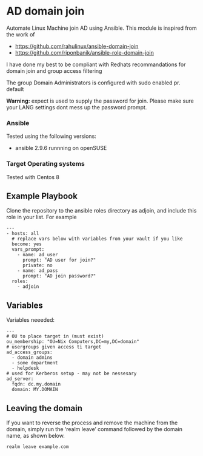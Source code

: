 # AD domain join
Automate Linux Machine join AD using Ansible. This module is inspired from the work of 
  * https://github.com/rahulinux/ansible-domain-join 
  * https://github.com/riponbanik/ansible-role-domain-join
  
 I have done my best to be compliant with Redhats recommandations for domain join and group access filtering

The group Domain Administrators is configured with sudo enabled pr. default

**Warning:** expect is used to supply the password for join. Please make sure your LANG settings dont mess 
up the password prompt. 

### Ansible
Tested using the following versions:
 * ansible 2.9.6 runnning on openSUSE

### Target Operating systems

Tested with Centos 8

## Example Playbook

Clone the repository to the ansible roles directory as adjoin, and include this role in your list.
For example

```
---
- hosts: all
  # replace vars below with variables from your vault if you like
  become: yes
  vars_prompt:
    - name: ad_user
      prompt: "AD user for join?"
      private: no
    - name: ad_pass
      prompt: "AD join password?"
  roles:
    - adjoin
```

## Variables

Variables neeeded:
```
---
# OU to place target in (must exist)
ou_membership: "OU=Nix Computers,DC=my,DC=domain"
# usergroups given access ti target
ad_access_groups:
  - domain admins
  - some department
  - helpdesk
# used for Kerberos setup - may not be nessesary 
ad_server:
  fqdn: dc.my.domain
  domain: MY.DOMAIN
```

## Leaving the domain
If you want to reverse the process and remove the machine from the domain, simply run the ‘realm leave’ command followed by the domain name, as shown below. <br/>
```
realm leave example.com
```
